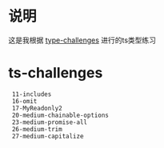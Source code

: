 # 说明
这是我根据 [type-challenges](https://github.com/type-challenges/type-challenges) 进行的ts类型练习

# ts-challenges
```
 11-includes
 16-omit
 17-MyReadonly2
 20-medium-chainable-options
 23-medium-promise-all
 26-medium-trim
 27-medium-capitalize
```
